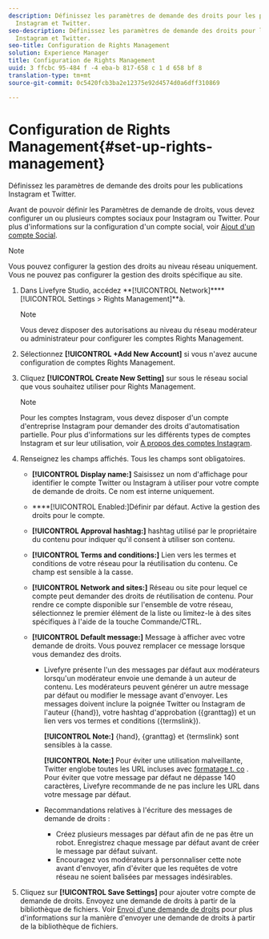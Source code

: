 ```yaml
---
description: Définissez les paramètres de demande des droits pour les publications
  Instagram et Twitter.
seo-description: Définissez les paramètres de demande des droits pour les publications
  Instagram et Twitter.
seo-title: Configuration de Rights Management
solution: Experience Manager
title: Configuration de Rights Management
uuid: 3 ffcbc 95-484 f -4 eba-b 817-658 c 1 d 658 bf 8
translation-type: tm+mt
source-git-commit: 0c5420fcb3ba2e12375e92d4574d0a6dff310869

---
```



# Configuration de Rights Management{#set-up-rights-management}

Définissez les paramètres de demande des droits pour les publications Instagram et Twitter.

Avant de pouvoir définir les Paramètres de demande de droits, vous devez configurer un ou plusieurs comptes sociaux pour Instagram ou Twitter. Pour plus d'informations sur la configuration d'un compte social, voir [Ajout d'un compte Social](../c-users-creating-accounts-with-studio-access/t-configure-social-accout-instagram/t-configure-social-accout-instagram.md#t_configure_social_accout_instagram).

>[!NOTE]
>
>Vous pouvez configurer la gestion des droits au niveau réseau uniquement. Vous ne pouvez pas configurer la gestion des droits spécifique au site.

1. Dans Livefyre Studio, accédez **[!UICONTROL Network]****[!UICONTROL Settings > Rights Management]**à.

   >[!NOTE]
   >
   >Vous devez disposer des autorisations au niveau du réseau modérateur ou administrateur pour configurer les comptes Rights Management.

1. Sélectionnez **[!UICONTROL +Add New Account]** si vous n'avez aucune configuration de comptes Rights Management.
1. Cliquez **[!UICONTROL Create New Setting]** sur sous le réseau social que vous souhaitez utiliser pour Rights Management.

   >[!NOTE]
   >
   >Pour les comptes Instagram, vous devez disposer d'un compte d'entreprise Instagram pour demander des droits d'automatisation partielle. Pour plus d'informations sur les différents types de comptes Instagram et sur leur utilisation, voir [A propos des comptes Instagram](../c-users-creating-accounts-with-studio-access/t-configure-social-accout-instagram/c-about-instagram-accounts.md#c_about_instagram_accounts).

1. Renseignez les champs affichés. Tous les champs sont obligatoires.

   * **[!UICONTROL Display name:]** Saisissez un nom d'affichage pour identifier le compte Twitter ou Instagram à utiliser pour votre compte de demande de droits. Ce nom est interne uniquement.
   * ****[!UICONTROL Enabled:]Définir par défaut. Active la gestion des droits pour le compte.
   * **[!UICONTROL Approval hashtag:]** hashtag utilisé par le propriétaire du contenu pour indiquer qu'il consent à utiliser son contenu.
   * **[!UICONTROL Terms and conditions:]** Lien vers les termes et conditions de votre réseau pour la réutilisation du contenu. Ce champ est sensible à la casse.
   * **[!UICONTROL Network and sites:]** Réseau ou site pour lequel ce compte peut demander des droits de réutilisation de contenu. Pour rendre ce compte disponible sur l'ensemble de votre réseau, sélectionnez le premier élément de la liste ou limitez-le à des sites spécifiques à l'aide de la touche Commande/CTRL.
   * **[!UICONTROL Default message:]** Message à afficher avec votre demande de droits. Vous pouvez remplacer ce message lorsque vous demandez des droits.

      * Livefyre présente l'un des messages par défaut aux modérateurs lorsqu'un modérateur envoie une demande à un auteur de contenu. Les modérateurs peuvent générer un autre message par défaut ou modifier le message avant d'envoyer. Les messages doivent inclure la poignée Twitter ou Instagram de l'auteur ({hand}), votre hashtag d'approbation ({granttag}) et un lien vers vos termes et conditions ({termslink}).

         **[!UICONTROL Note:]** {hand}, {granttag} et {termslink} sont sensibles à la casse.

         **[!UICONTROL Note:]** Pour éviter une utilisation malveillante, Twitter englobe toutes les URL incluses avec [formatage t. co](https://t.co/) . Pour éviter que votre message par défaut ne dépasse 140 caractères, Livefyre recommande de ne pas inclure les URL dans votre message par défaut.

      * Recommandations relatives à l'écriture des messages de demande de droits :

         * Créez plusieurs messages par défaut afin de ne pas être un robot. Enregistrez chaque message par défaut avant de créer le message par défaut suivant.
         * Encouragez vos modérateurs à personnaliser cette note avant d'envoyer, afin d'éviter que les requêtes de votre réseau ne soient balisées par messages indésirables.

1. Cliquez sur **[!UICONTROL Save Settings]** pour ajouter votre compte de demande de droits.
Envoyez une demande de droits à partir de la bibliothèque de fichiers. Voir [Envoi d'une demande de droits](../c-how-requesting-rights-works/t-send-a-rights-request-to-own-a-digital-asset.md#t_send_a_rights_request_to_own_a_digital_asset) pour plus d'informations sur la manière d'envoyer une demande de droits à partir de la bibliothèque de fichiers.